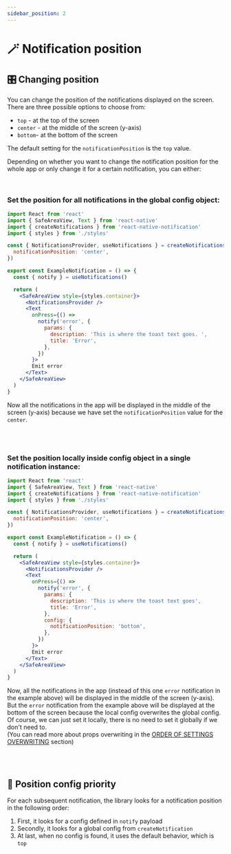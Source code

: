 ```yaml
---
sidebar_position: 2
---
```


# 🪄 Notification position
####

## 🎛 Changing position

You can change the position of the notifications displayed on the screen. <br/>
There are three possible options to choose from:

- `top` - at the top of the screen
- `center` - at the middle of the screen (y-axis)
- `bottom`- at the bottom of the screen

The default setting for the `notificationPosition` is the `top` value.

Depending on whether you want to change the notification position for the whole app or only change it for a certain notification, you can either:

<br/>

### Set the position for all notifications in the global config object:

```jsx
import React from 'react'
import { SafeAreaView, Text } from 'react-native'
import { createNotifications } from 'react-native-notification'
import { styles } from './styles'

const { NotificationsProvider, useNotifications } = createNotifications({
  notificationPosition: 'center',
})

export const ExampleNotification = () => {
  const { notify } = useNotifications()

  return (
    <SafeAreaView style={styles.container}>
      <NotificationsProvider />
      <Text
        onPress={() =>
          notify('error', {
            params: {
              description: 'This is where the toast text goes. ',
              title: 'Error',
            },
          })
        }>
        Emit error
      </Text>
    </SafeAreaView>
  )
}

```

Now all the notifications in the app will be displayed in the middle of the screen (y-axis) because we have set the `notificationPosition` value for the `center`.

<br/>
<br/>


### Set the position locally inside config object in a single notification instance:

```jsx
import React from 'react'
import { SafeAreaView, Text } from 'react-native'
import { createNotifications } from 'react-native-notification'
import { styles } from './styles'

const { NotificationsProvider, useNotifications } = createNotifications({
  notificationPosition: 'center',
})

export const ExampleNotification = () => {
  const { notify } = useNotifications()

  return (
    <SafeAreaView style={styles.container}>
      <NotificationsProvider />
      <Text
        onPress={() =>
          notify('error', {
            params: {
              description: 'This is where the toast text goes',
              title: 'Error',
            },
            config: {
              notificationPosition: 'bottom',
            },
          })
        }>
        Emit error
      </Text>
    </SafeAreaView>
  )
}
```

Now, all the notifications in the app (instead of this one `error` notification in the example above) will be displayed in the middle of the screen (y-axis).<br />
But the `error` notification from the example above will be displayed at the bottom of the screen because the local config overwrites the global config.<br/>
Of course, we can just set it locally, there is no need to set it globally if we don't need to. <br/>
(You can read more about props overwriting in the [ORDER OF SETTINGS OVERWRITING](../comprehensive-configuration/order-of-settings-overwriting) section)

<br/>
<br/>

## 🔦 Position config priority

For each subsequent notification, the library looks for a notification position in the following order:

1. First, it looks for a config defined in `notify` payload
2. Secondly, it looks for a global config from `createNotification`
3. At last, when no config is found, it uses the default behavior, which is `top`

<br/>

